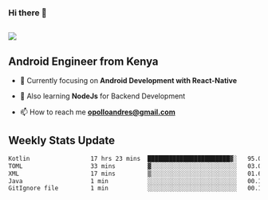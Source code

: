 ### Hi there 👋
<h2 align="left"><img src="https://readme-typing-svg.herokuapp.com?color=000000&lines=I'm+Andrew+Opollo😊;Welcome+to+my+Github😜"> </h2>

## Android Engineer from Kenya


- 🌱 Currently focusing on **Android Development with React-Native**

- 🔭 Also learning **NodeJs** for Backend Development

- 📫 How to reach me **opolloandres@gmail.com**


## Weekly Stats Update
<!--START_SECTION:waka-->

```txt
Kotlin                 17 hrs 23 mins  ███████████████████████▓░   95.02 %
TOML                   33 mins         ▓░░░░░░░░░░░░░░░░░░░░░░░░   03.04 %
XML                    17 mins         ▒░░░░░░░░░░░░░░░░░░░░░░░░   01.63 %
Java                   1 min           ░░░░░░░░░░░░░░░░░░░░░░░░░   00.18 %
GitIgnore file         1 min           ░░░░░░░░░░░░░░░░░░░░░░░░░   00.10 %
```

<!--END_SECTION:waka-->



